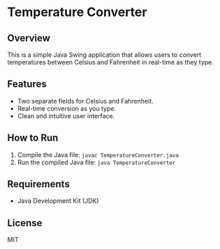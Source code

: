 # Temperature Converter

## Overview
This is a simple Java Swing application that allows users to convert temperatures between Celsius and Fahrenheit in real-time as they type.

## Features
- Two separate fields for Celsius and Fahrenheit.
- Real-time conversion as you type.
- Clean and intuitive user interface.

## How to Run
1. Compile the Java file: `javac TemperatureConverter.java`
2. Run the compiled Java file: `java TemperatureConverter`

## Requirements
- Java Development Kit (JDK)

## License
MIT

